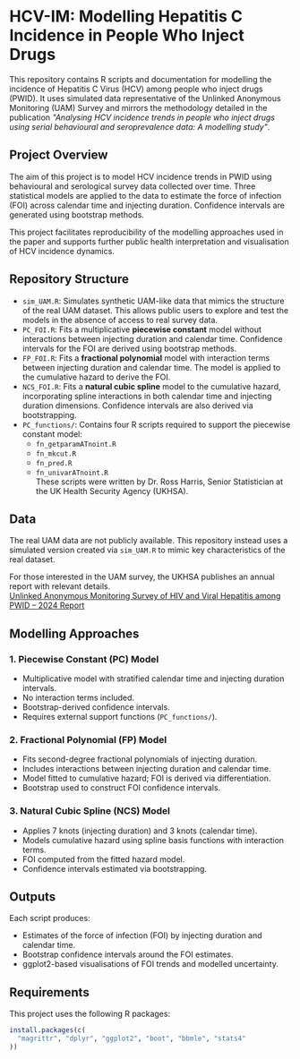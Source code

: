 # HCV-IM: Modelling Hepatitis C Incidence in People Who Inject Drugs

This repository contains R scripts and documentation for modelling the incidence of Hepatitis C Virus (HCV) among people who inject drugs (PWID). It uses simulated data representative of the Unlinked Anonymous Monitoring (UAM) Survey and mirrors the methodology detailed in the publication _"Analysing HCV incidence trends in people who inject drugs using serial behavioural and seroprevalence data: A modelling study"_.

## Project Overview

The aim of this project is to model HCV incidence trends in PWID using behavioural and serological survey data collected over time. Three statistical models are applied to the data to estimate the force of infection (FOI) across calendar time and injecting duration. Confidence intervals are generated using bootstrap methods.

This project facilitates reproducibility of the modelling approaches used in the paper and supports further public health interpretation and visualisation of HCV incidence dynamics.

## Repository Structure

- `sim_UAM.R`: Simulates synthetic UAM-like data that mimics the structure of the real UAM dataset. This allows public users to explore and test the models in the absence of access to real survey data.
- `PC_FOI.R`: Fits a multiplicative **piecewise constant** model without interactions between injecting duration and calendar time. Confidence intervals for the FOI are derived using bootstrap methods.
- `FP_FOI.R`: Fits a **fractional polynomial** model with interaction terms between injecting duration and calendar time. The model is applied to the cumulative hazard to derive the FOI.
- `NCS_FOI.R`: Fits a **natural cubic spline** model to the cumulative hazard, incorporating spline interactions in both calendar time and injecting duration dimensions. Confidence intervals are also derived via bootstrapping.
- `PC_functions/`: Contains four R scripts required to support the piecewise constant model:
  - `fn_getparamATnoint.R`
  - `fn_mkcut.R`
  - `fn_pred.R`
  - `fn_univarATnoint.R`  
  These scripts were written by Dr. Ross Harris, Senior Statistician at the UK Health Security Agency (UKHSA).

## Data

The real UAM data are not publicly available. This repository instead uses a simulated version created via `sim_UAM.R` to mimic key characteristics of the real dataset.

For those interested in the UAM survey, the UKHSA publishes an annual report with relevant details.  
[Unlinked Anonymous Monitoring Survey of HIV and Viral Hepatitis among PWID – 2024 Report](https://www.gov.uk/government/publications/people-who-inject-drugs-hiv-and-viral-hepatitis-monitoring/unlinked-anonymous-monitoring-uam-survey-of-hiv-and-viral-hepatitis-among-people-who-inject-drugs-pwid-2024-report)

## Modelling Approaches

### 1. Piecewise Constant (PC) Model
- Multiplicative model with stratified calendar time and injecting duration intervals.
- No interaction terms included.
- Bootstrap-derived confidence intervals.
- Requires external support functions (`PC_functions/`).

### 2. Fractional Polynomial (FP) Model
- Fits second-degree fractional polynomials of injecting duration.
- Includes interactions between injecting duration and calendar time.
- Model fitted to cumulative hazard; FOI is derived via differentiation.
- Bootstrap used to construct FOI confidence intervals.

### 3. Natural Cubic Spline (NCS) Model
- Applies 7 knots (injecting duration) and 3 knots (calendar time).
- Models cumulative hazard using spline basis functions with interaction terms.
- FOI computed from the fitted hazard model.
- Confidence intervals estimated via bootstrapping.

## Outputs

Each script produces:
- Estimates of the force of infection (FOI) by injecting duration and calendar time.
- Bootstrap confidence intervals around the FOI estimates.
- ggplot2-based visualisations of FOI trends and modelled uncertainty.

## Requirements

This project uses the following R packages:

```r
install.packages(c(
  "magrittr", "dplyr", "ggplot2", "boot", "bbmle", "stats4"
))

